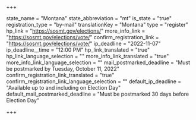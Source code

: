+++

state_name = "Montana"
state_abbreviation = "mt"
is_state = "true"
registration_type = "by-mail"
translationKey = "Montana"
type = "register"
hp_link = "https://sosmt.gov/elections/"
more_info_link = "https://sosmt.gov/elections/vote/"
confirm_registration_link = "https://sosmt.gov/elections/vote/"
ip_deadline = "2022-11-07"
ip_deadline__time = "12:00 PM"
hp_link_translated = "true"
hp_link_language_selection = ""
more_info_link_translated = "true"
more_info_link_language_selection = ""
mail_postmarked_deadline = "Must be postmarked by Tuesday, October 11, 2022"
confirm_registration_link_translated = "true"
confirm_registration_link_language_selection = ""
default_ip_deadline = "Available up to and including on Election Day"
default_mail_postmarked_deadline = "Must be postmarked 30 days before Election Day"

+++